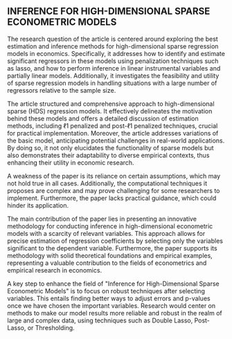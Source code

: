 ## INFERENCE FOR HIGH-DIMENSIONAL SPARSE ECONOMETRIC MODELS

The research question of the article is centered around exploring the best estimation and inference methods for high-dimensional sparse regression models in economics. Specifically, it addresses how to identify and estimate significant regressors in these models using penalization techniques such as lasso, and how to perform inference in linear instrumental variables and partially linear models. Additionally, it investigates the feasibility and utility of sparse regression models in handling situations with a large number of regressors relative to the sample size.

The article structured and comprehensive approach to high-dimensional sparse (HDS) regression models. It effectively delineates the motivation behind these models and offers a detailed discussion of estimation methods, including ℓ1 penalized and post-ℓ1 penalized techniques, crucial for practical implementation. Moreover, the article addresses variations of the basic model, anticipating potential challenges in real-world applications. By doing so, it not only elucidates the functionality of sparse models but also demonstrates their adaptability to diverse empirical contexts, thus enhancing their utility in economic research.

A weakness of the paper is its reliance on certain assumptions, which may not hold true in all cases. Additionally, the computational techniques it proposes are complex and may prove challenging for some researchers to implement. Furthermore, the paper lacks practical guidance, which could hinder its application.

The main contribution of the paper lies in presenting an innovative methodology for conducting inference in high-dimensional econometric models with a scarcity of relevant variables. This approach allows for precise estimation of regression coefficients by selecting only the variables significant to the dependent variable. Furthermore, the paper supports its methodology with solid theoretical foundations and empirical examples, representing a valuable contribution to the fields of econometrics and empirical research in economics.

A key step to enhance the field of "Inference for High-Dimensional Sparse Econometric Models" is to focus on robust techniques after selecting variables. This entails finding better ways to adjust errors and p-values once we have chosen the important variables. Research would center on methods to make our model results more reliable and robust in the realm of large and complex data, using techniques such as Double Lasso, Post-Lasso, or Thresholding.